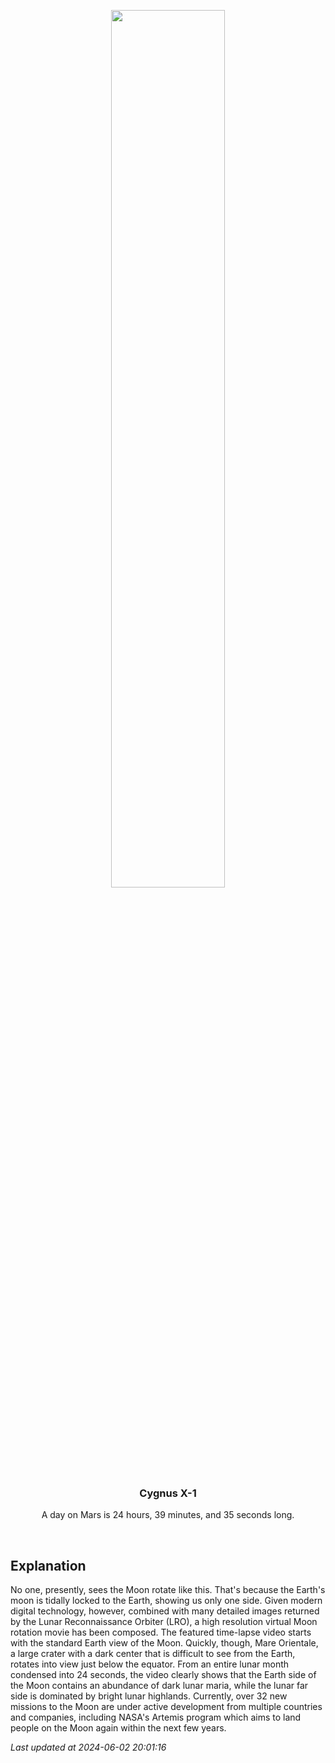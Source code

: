 <p align='center'>
    <a href='https://www.youtube.com/embed/sNUNB6CMnE8?rel=0'><img src='https://images.unsplash.com/photo-1610296669228-602fa827fc1f' width='60%' /></a>
    <h3 align="center">Cygnus X-1</h3>
    <p align="center">A day on Mars is 24 hours, 39 minutes, and 35 seconds long.</p>
</p>
<br/>

Explanation
--
No one, presently, sees the Moon rotate like this. That's because the Earth's moon is tidally locked to the Earth, showing us only one side.  Given modern digital technology, however, combined with many detailed images returned by the Lunar Reconnaissance Orbiter (LRO), a high resolution virtual Moon rotation movie has been composed. The featured time-lapse video starts with the standard Earth view of the Moon. Quickly, though, Mare Orientale, a large crater with a dark center that is difficult to see from the Earth, rotates into view just below the equator.  From an entire lunar month condensed into 24 seconds, the video clearly shows that the Earth side of the Moon contains an abundance of dark lunar maria, while the lunar far side is dominated by bright lunar highlands. Currently, over 32 new missions to the Moon are under active development from multiple countries and companies, including NASA's Artemis program which aims to land people on the Moon again within the next few years.


*Last updated at 2024-06-02 20:01:16*
